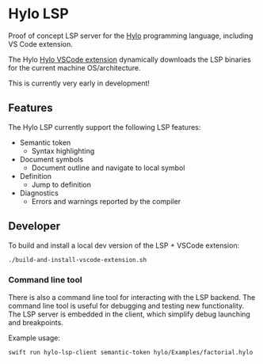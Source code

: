 # Hylo LSP

Proof of concept LSP server for the [Hylo](https://github.com/hylo-lang/hylo) programming language, including VS Code extension.

The Hylo [Hylo VSCode extension](https://github.com/koliyo/hylo-vscode-extension) dynamically downloads the LSP binaries for the current machine OS/architecture.

This is currently very early in development!

## Features

The Hylo LSP currently support the following LSP features:

- Semantic token
  - Syntax highlighting
- Document symbols
  - Document outline and navigate to local symbol
- Definition
  - Jump to definition
- Diagnostics
  - Errors and warnings reported by the compiler

## Developer

To build and install a local dev version of the LSP + VSCode extension:

```sh
./build-and-install-vscode-extension.sh
```

### Command line tool

There is also a command line tool for interacting with the LSP backend. The command line tool is useful for debugging and testing new functionality. The LSP server is embedded in the client, which simplify debug launching and breakpoints.

Example usage:

```sh
swift run hylo-lsp-client semantic-token hylo/Examples/factorial.hylo
```
